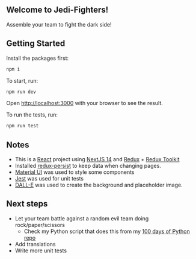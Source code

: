 ## Welcome to Jedi-Fighters!

Assemble your team to fight the dark side!

## Getting Started

Install the packages first:

```bash
npm i
```

To start, run:

```bash
npm run dev
```

Open [http://localhost:3000](http://localhost:3000) with your browser to see the result.

To run the tests, run:

```bash
npm run test
```

## Notes

- This is a [React](https://react.dev/) project using [NextJS 14](https://nextjs.org/) and [Redux](https://redux.js.org/) + [Redux Toolkit](https://redux-toolkit.js.org/)
- Installed [redux-persist](https://github.com/rt2zz/redux-persist) to keep data when changing pages.
- [Material UI](https://mui.com/material-ui/) was used to style some components
- [Jest](https://jestjs.io/) was used for unit tests
- [DALL-E](https://openai.com/dall-e-2) was used to create the background and placeholder image.

## Next steps

- Let your team battle against a random evil team doing rock/paper/scissors
  - Check my Python script that does this from my [100 days of Python repo](https://github.com/WardVerc/python-course/blob/master/day-4-rock-paper-scissors/rock-paper-scissors.py)
- Add translations
- Write more unit tests
